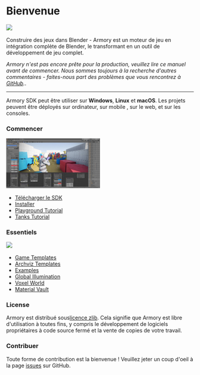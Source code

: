 # Bienvenue

![](getting_started/img/intro.jpg)

Construire des jeux dans Blender - Armory est un moteur de jeu en intégration complète de Blender, le transformant en un outil de développement de jeu complet.

*Armory n'est pas encore prête pour la production, veuillez lire ce manuel avant de commencer. Nous sommes toujours à la recherche d'autres commentaires - faites-nous part des problèmes que vous rencontrez à [GitHub](https://github.com/armory3d/armory/issues).*.

---

Armory SDK peut être utiliser sur **Windows**, **Linux** et **macOS**. Les projets peuvent être déployés sur ordinateur, sur mobile , sur le web, et sur les consoles.

### Commencer

<img src="./getting_started/img/templ.jpg" width="50%">

- [Télécharger le SDK](http://armory3d.org/download.html)
- [Installer](./getting_started/setup.md)
- [Playground Tutorial](./getting_started/playground.md)
- [Tanks Tutorial](./getting_started/tanks.md)

### Essentiels

<img src="./getting_started/img/essen.jpg" width="50%">

- [Game Templates](https://github.com/armory3d/armory_templates/releases)
- [Archviz Templates](https://github.com/armory3d/archviz_templates/releases)
- [Examples](https://github.com/armory3d/armory_examples/releases)
- [Global Illumination](./graphics/global_illumination)
- [Voxel World](https://github.com/armory3d/voxel_world)
- [Material Vault](https://github.com/armory3d/material_vault)

### License
Armory est distribué sous[licence zlib](https://github.com/armory3d/armory/blob/master/LICENSE). Cela signifie que Armory est libre d'utilisation à toutes fins, y compris le développement de logiciels propriétaires à code source fermé et la vente de copies de votre travail. 

### Contribuer

Toute forme de contribution est la bienvenue ! Veuillez jeter un coup d'oeil à la page [issues](https://github.com/armory3d/armory/issues) sur GitHub.
